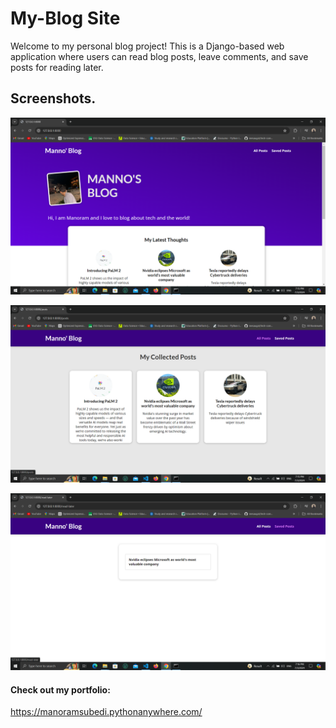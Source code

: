 
# My-Blog Site

Welcome to my personal blog project! This is a Django-based web application where users can read blog posts, leave comments, and save posts for reading later.

## Screenshots.

![image_alt](https://github.com/manoramsubedi/personal-blog-site/blob/c62b1c58b4b941521fae5daf2ddc1eb711e492ba/screenshots/Screenshot%20(35).png)

![image_alt](https://github.com/manoramsubedi/personal-blog-site/blob/c62b1c58b4b941521fae5daf2ddc1eb711e492ba/screenshots/Screenshot%20(36).png)

![image_alt](https://github.com/manoramsubedi/personal-blog-site/blob/c62b1c58b4b941521fae5daf2ddc1eb711e492ba/screenshots/Screenshot%20(37).png)


#### Check out my portfolio:
https://manoramsubedi.pythonanywhere.com/

